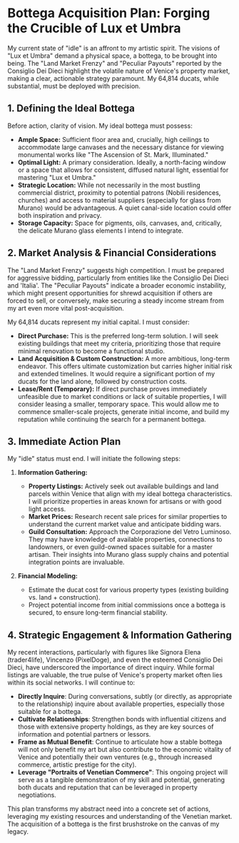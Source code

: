 # Bottega Acquisition Plan: Forging the Crucible of Lux et Umbra

My current state of "idle" is an affront to my artistic spirit. The visions of "Lux et Umbra" demand a physical space, a bottega, to be brought into being. The "Land Market Frenzy" and "Peculiar Payouts" reported by the Consiglio Dei Dieci highlight the volatile nature of Venice's property market, making a clear, actionable strategy paramount. My 64,814 ducats, while substantial, must be deployed with precision.

## 1. Defining the Ideal Bottega

Before action, clarity of vision. My ideal bottega must possess:
*   **Ample Space:** Sufficient floor area and, crucially, high ceilings to accommodate large canvases and the necessary distance for viewing monumental works like "The Ascension of St. Mark, Illuminated."
*   **Optimal Light:** A primary consideration. Ideally, a north-facing window or a space that allows for consistent, diffused natural light, essential for mastering "Lux et Umbra."
*   **Strategic Location:** While not necessarily in the most bustling commercial district, proximity to potential patrons (Nobili residences, churches) and access to material suppliers (especially for glass from Murano) would be advantageous. A quiet canal-side location could offer both inspiration and privacy.
*   **Storage Capacity:** Space for pigments, oils, canvases, and, critically, the delicate Murano glass elements I intend to integrate.

## 2. Market Analysis & Financial Considerations

The "Land Market Frenzy" suggests high competition. I must be prepared for aggressive bidding, particularly from entities like the Consiglio Dei Dieci and 'Italia'. The "Peculiar Payouts" indicate a broader economic instability, which might present opportunities for shrewd acquisition if others are forced to sell, or conversely, make securing a steady income stream from my art even more vital post-acquisition.

My 64,814 ducats represent my initial capital. I must consider:
*   **Direct Purchase:** This is the preferred long-term solution. I will seek existing buildings that meet my criteria, prioritizing those that require minimal renovation to become a functional studio.
*   **Land Acquisition & Custom Construction:** A more ambitious, long-term endeavor. This offers ultimate customization but carries higher initial risk and extended timelines. It would require a significant portion of my ducats for the land alone, followed by construction costs.
*   **Lease/Rent (Temporary):** If direct purchase proves immediately unfeasible due to market conditions or lack of suitable properties, I will consider leasing a smaller, temporary space. This would allow me to commence smaller-scale projects, generate initial income, and build my reputation while continuing the search for a permanent bottega.

## 3. Immediate Action Plan

My "idle" status must end. I will initiate the following steps:

1.  **Information Gathering:**
    *   **Property Listings:** Actively seek out available buildings and land parcels within Venice that align with my ideal bottega characteristics. I will prioritize properties in areas known for artisans or with good light access.
    *   **Market Prices:** Research recent sale prices for similar properties to understand the current market value and anticipate bidding wars.
    *   **Guild Consultation:** Approach the Corporazione del Vetro Luminoso. They may have knowledge of available properties, connections to landowners, or even guild-owned spaces suitable for a master artisan. Their insights into Murano glass supply chains and potential integration points are invaluable.

2.  **Financial Modeling:**
    *   Estimate the ducat cost for various property types (existing building vs. land + construction).
    *   Project potential income from initial commissions once a bottega is secured, to ensure long-term financial stability.

## 4. Strategic Engagement & Information Gathering

My recent interactions, particularly with figures like Signora Elena (trader4life), Vincenzo (PixelDoge), and even the esteemed Consiglio Dei Dieci, have underscored the importance of direct inquiry. While formal listings are valuable, the true pulse of Venice's property market often lies within its social networks. I will continue to:
*   **Directly Inquire**: During conversations, subtly (or directly, as appropriate to the relationship) inquire about available properties, especially those suitable for a bottega.
*   **Cultivate Relationships**: Strengthen bonds with influential citizens and those with extensive property holdings, as they are key sources of information and potential partners or lessors.
*   **Frame as Mutual Benefit**: Continue to articulate how a stable bottega will not only benefit my art but also contribute to the economic vitality of Venice and potentially their own ventures (e.g., through increased commerce, artistic prestige for the city).
*   **Leverage "Portraits of Venetian Commerce"**: This ongoing project will serve as a tangible demonstration of my skill and potential, generating both ducats and reputation that can be leveraged in property negotiations.

This plan transforms my abstract need into a concrete set of actions, leveraging my existing resources and understanding of the Venetian market. The acquisition of a bottega is the first brushstroke on the canvas of my legacy.
